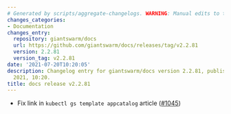 ```yaml
---
# Generated by scripts/aggregate-changelogs. WARNING: Manual edits to this files will be overwritten.
changes_categories:
- Documentation
changes_entry:
  repository: giantswarm/docs
  url: https://github.com/giantswarm/docs/releases/tag/v2.2.81
  version: 2.2.81
  version_tag: v2.2.81
date: '2021-07-20T10:20:05'
description: Changelog entry for giantswarm/docs version 2.2.81, published on 20 July
  2021, 10:20.
title: docs release v2.2.81
---
```


- Fix link in `kubectl gs template appcatalog` article ([#1045](https://github.com/giantswarm/docs/pull/1045))
